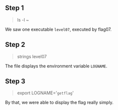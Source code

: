 ## Step 1
> ls -l ~

We saw one executable ``level07``, executed by flag07.

## Step 2
> strings level07

The file displays the environment variable ``LOGNAME``.

## Step 3
> export LOGNAME='`getflag`'

By that, we were able to display the flag really simply.
